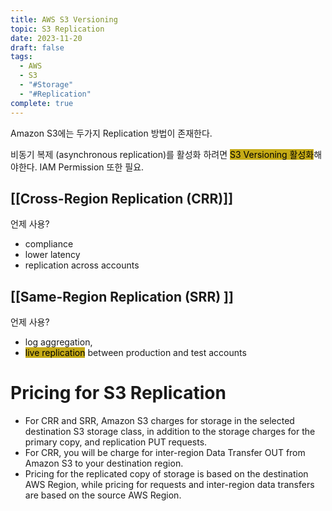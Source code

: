 ```yaml
---
title: AWS S3 Versioning
topic: S3 Replication
date: 2023-11-20
draft: false
tags:
  - AWS
  - S3
  - "#Storage"
  - "#Replication"
complete: true
---
```


Amazon S3에는 두가지 Replication 방법이 존재한다.

비동기 복제 (asynchronous replication)를 활성화 하려면 <mark style="background: #C6AB16;">S3 Versioning 활성화</mark>해야한다.
IAM Permission 또한 필요.

## [[Cross-Region Replication (CRR)]] 
언제 사용?
- compliance
- lower latency
- replication across accounts


## [[Same-Region Replication (SRR) ]]
언제 사용?
- log aggregation,
- <mark style="background: #C6AB16;">live replication</mark> between production and test accounts


# Pricing for S3 Replication

- For CRR and SRR, Amazon S3 charges for storage in the selected destination S3 storage class, in addition to the storage charges for the primary copy, and replication PUT requests.
- For CRR, you will be charge for inter-region Data Transfer OUT from Amazon S3 to your destination region.
- Pricing for the replicated copy of storage is based on the destination AWS Region, while pricing for requests and inter-region data transfers are based on the source AWS Region.